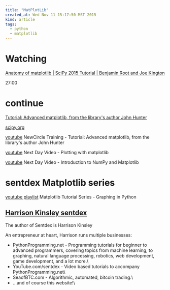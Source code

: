 ```yaml
---
title: "MatPlotLib"
created_at: Wed Nov 11 15:17:50 MST 2015
kind: article
tags:
  - python
  - matplotlib
---
```


# Watching

<a href="https://www.youtube.com/watch?v=MKucn8NtVeI" target="_blank">Anatomy of matplotlib | SciPy 2015 Tutorial | Benjamin Root and Joe Kington</a>

27:00

# continue

<a href="https://www.youtube.com/watch?v=DNRJwENqEUY" target="_blank">Tutorial: Advanced matplotlib, from the library's author John Hunter</a>

 
<a href="http://scipy.org/" target="_blank">scipy.org</a>

<a href="https://www.youtube.com/watch?v=DNRJwENqEUY" target="_blank">youtube</a>
NewCircle Training - Tutorial: Advanced matplotlib, from the library's author John Hunter

<a href="https://www.youtube.com/watch?v=P7SVi0YTIuE" target="_blank">youtube</a>
Next Day Video - Plotting with matplotlib

<a href="https://www.youtube.com/watch?v=3Fp1zn5ao2M" target="_blank">youtube</a>
Next Day Video - Introduction to NumPy and Matplotlib

# sentdex Matplotlib series

<a href="https://www.youtube.com/watch?v=q7Bo_J8x_dw&list=PLQVvvaa0QuDfefDfXb9Yf0la1fPDKluPF" target="_blank">youtube playlist</a>
Matplotlib Tutorial Series - Graphing in Python

## <a href="http://sentdex.com/about/author/" target="_blank">Harrison Kinsley sentdex</a>

The author of Sentdex is Harrison Kinsley

An entrepreneur at heart, Harrison runs multiple businesses:

<ul>
  <li>PythonProgramming.net - Programming tutorials for beginner to advanced programmers, covering topics from machine learning, to graphing, natural language processing, robotics, web development, game development, and a lot more.\</li>
  <li>YouTube.com/sentdex - Video based tutorials to accompany PythonProgramming.net\</li>
  <li>SeaofBTC.com - Algorithmic, automated, bitcoin trading.\</li>
  <li>...and of course this website!\</li>
</ul>

<!--
html boilerplate
<a href="" target="_blank"></a>
<a name=""></a>
<img src="" width="400px">
<ul>
  <li></li>
</ul>
<pre>
</pre>
<pre><code>
</code></pre>
<math xmlns='http://www.w3.org/1998/Math/MathML' display='block'>
</math>
-->
